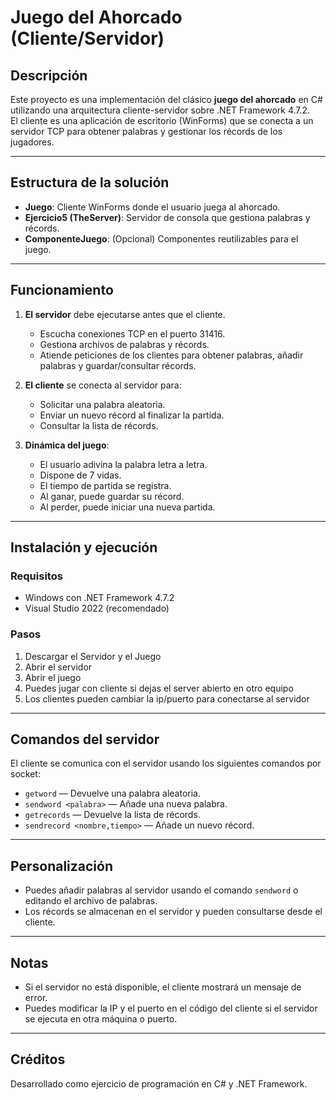 # Juego del Ahorcado (Cliente/Servidor)

## Descripción

Este proyecto es una implementación del clásico **juego del ahorcado** en C# utilizando una arquitectura cliente-servidor sobre .NET Framework 4.7.2.  
El cliente es una aplicación de escritorio (WinForms) que se conecta a un servidor TCP para obtener palabras y gestionar los récords de los jugadores.

---

## Estructura de la solución

- **Juego**: Cliente WinForms donde el usuario juega al ahorcado.
- **Ejercicio5 (TheServer)**: Servidor de consola que gestiona palabras y récords.
- **ComponenteJuego**: (Opcional) Componentes reutilizables para el juego.

---

## Funcionamiento

1. **El servidor** debe ejecutarse antes que el cliente.
   - Escucha conexiones TCP en el puerto 31416.
   - Gestiona archivos de palabras y récords.
   - Atiende peticiones de los clientes para obtener palabras, añadir palabras y guardar/consultar récords.

2. **El cliente** se conecta al servidor para:
   - Solicitar una palabra aleatoria.
   - Enviar un nuevo récord al finalizar la partida.
   - Consultar la lista de récords.

3. **Dinámica del juego**:
   - El usuario adivina la palabra letra a letra.
   - Dispone de 7 vidas.
   - El tiempo de partida se registra.
   - Al ganar, puede guardar su récord.
   - Al perder, puede iniciar una nueva partida.

---

## Instalación y ejecución

### Requisitos

- Windows con .NET Framework 4.7.2
- Visual Studio 2022 (recomendado)

### Pasos

1. Descargar el Servidor y el Juego
2. Abrir el servidor
3. Abrir el juego
4. Puedes jugar con cliente si dejas el server abierto en otro equipo
5. Los clientes pueden cambiar la ip/puerto para conectarse al servidor

---

## Comandos del servidor

El cliente se comunica con el servidor usando los siguientes comandos por socket:

- `getword` — Devuelve una palabra aleatoria.
- `sendword <palabra>` — Añade una nueva palabra.
- `getrecords` — Devuelve la lista de récords.
- `sendrecord <nombre,tiempo>` — Añade un nuevo récord.

---

## Personalización

- Puedes añadir palabras al servidor usando el comando `sendword` o editando el archivo de palabras.
- Los récords se almacenan en el servidor y pueden consultarse desde el cliente.

---

## Notas

- Si el servidor no está disponible, el cliente mostrará un mensaje de error.
- Puedes modificar la IP y el puerto en el código del cliente si el servidor se ejecuta en otra máquina o puerto.

---

## Créditos

Desarrollado como ejercicio de programación en C# y .NET Framework.

